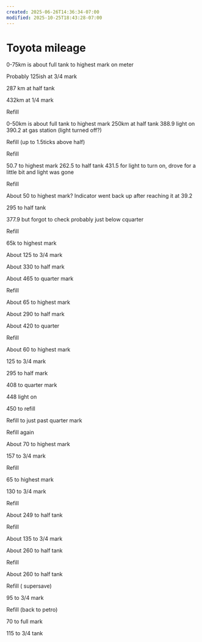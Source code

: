 ```yaml
---
created: 2025-06-26T14:36:34-07:00
modified: 2025-10-25T18:43:28-07:00
---
```


# Toyota mileage

0-75km is about full tank to highest mark on meter

Probably 125ish at 3/4 mark

287 km at half tank

432km at 1/4 mark

Refill

0-50km is about full tank to highest mark
250km at half tank
388.9 light on
390.2 at gas station (light turned off?)

Refill (up to 1.5ticks above half)

Refill

50.7 to highest mark
262.5 to half tank
431.5 for light to turn on, drove for a little bit and light was gone

Refill

About 50 to highest mark? Indicator went back up after reaching it at 39.2

295 to half tank

377.9 but forgot to check probably just below cquarter

Refill

65k to highest mark

About 125 to 3/4 mark

About 330 to half mark

About 465 to quarter mark

Refill

About 65 to highest mark

About 290 to half mark

About 420 to quarter

Refill

About 60 to highest mark

125 to 3/4 mark

295 to half mark

408 to quarter mark

448 light on

450 to refill

Refill to just past quarter mark

Refill again

About 70 to highest mark

157 to 3/4 mark

Refill

65 to highest mark

130 to 3/4 mark

Refill

About 249 to half tank

Refill

About 135 to 3/4 mark

About 260 to half tank

Refill

About 260 to half tank

Refill ( supersave) 

95 to 3/4 mark

Refill (back to petro)

70 to full mark

115 to 3/4 tank
